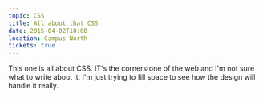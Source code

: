 ```yaml
---
topic: CSS
title: All about that CSS
date: 2015-04-02T18:00
location: Campus North
tickets: true
---
```

This one is all about CSS. IT's the cornerstone of the web and I'm not sure what to write about it. I'm just trying to fill space to see how the design will handle it really.
